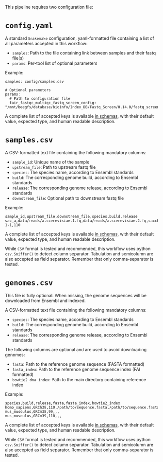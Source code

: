 This pipeline requires two configuration file:

# `config.yaml`

A standard `Snakemake` configuration, yaml-formatted file containing a list of
all parameters accepted in this workflow:

* `samples`: Path to the file containing link between samples and their fastq file(s)
* `params`: Per-tool list of optional parameters

Example:

```
samples: config/samples.csv

# Optional parameters
params:
  # Path to configuration file
  fair_fastqc_multiqc_fastq_screen_config: "/mnt/beegfs/database/bioinfo/Index_DB/Fastq_Screen/0.14.0/fastq_screen.conf"
```

A complete list of accepted keys is available [in schemas](https://github.com/tdayris/fair_bowtie2_mapping/blob/main/workflow/schemas/config.schema.yaml),
with their default value, expected type, and human readable description.

# `samples.csv`

A CSV-formatted text file containing the following mandatory columns:

* `sample_id`: Unique name of the sample
* `upstream_file`: Path to upstream fastq file
* `species`: The species name, according to Ensembl standards
* `build`: The corresponding genome build, according to Ensembl standards
* `release`: The corresponding genome release, according to Ensembl standards
* `downstream_file`: Optional path to downstream fastq file

Example:

```
sample_id,upstream_file,downstream_file,species,build,release
sac_a,data/reads/a.scerevisiae.1.fq,data/reads/a.scerevisiae.2.fq,saccharomyces_cerevisiae,R64-1-1,110
```

A complete list of accepted keys is available [in schemas](https://github.com/tdayris/fair_bowtie2_mapping/blob/main/workflow/schemas/samples.schema.yaml),
with their default value, expected type, and human readable description.

While `CSV` format is tested and recommended, this workflow uses python
`csv.Sniffer()` to detect column separator. Tabulation and semicolumn are
also accepted as field separator. Remember that only comma-separator is
tested.

# `genomes.csv`

This file is fully optional. When missing, the genome sequences
will be downloaded from Ensembl and indexed.

A CSV-formatted text file containing the following mandatory columns:

* `species`: The species name, according to Ensembl standards
* `build`: The corresponding genome build, according to Ensembl standards
* `release`: The corresponding genome release, according to Ensembl standards

The following columns are optional and are used to avoid downloading genomes:

* `fasta`: Path to the reference genome sequence (FASTA formatted)
* `fasta_index`: Path to the reference genome sequence index (FAI formatted)
* `bowtie2_dna_index`: Path to the main directory containing reference index

Example:

```
species,build,release,fasta,fasta_index,bowtie2_index
homo_sapiens,GRCh38,110,/path/to/sequence.fasta,/path/to/sequence.fasta.fai,/path/to/bowtie2_sequence/
mus_musculus,GRCm38,99,,,
mus_musculus,GRCm39,110,,,
```

A complete list of accepted keys is available [in schemas](https://github.com/tdayris/fair_bowtie2_mapping/blob/main/workflow/schemas/genomes.schema.yaml),
with their default value, expected type, and human readable description.

While `CSV` format is tested and recommended, this workflow uses python
`csv.Sniffer()` to detect column separator. Tabulation and semicolumn are
also accepted as field separator. Remember that only comma-separator is
tested.
